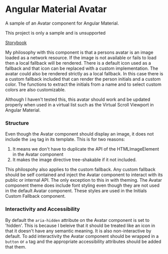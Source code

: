 # Angular Material Avatar

A sample of an Avatar component for Angular Material.

This project is only a sample and is unsupported

[Storybook](https://andrewalderson.github.io/angular-material-avatar/)

My philosophy with this component is that a persons avatar is an image loaded as a network resource. If the image is not available or fails to load then a local fallback will be rendered. There is a default icon used as a fallback and that icon can be replaced with a custom implementation. The avatar could also be rendered strictly as a local fallback. In this case there is a custom fallback included that can render the person initials and a custom color. The functions to extract the initials from a name and to select custom colors are also customizable.

Although I haven't tested this, this avatar should work and be updated properly when used in a virtual list such as the Virtual Scroll Viewport in Angular Material.

### Structure

Even though the Avatar component should display an image, it does not include the `img` tag in its template. This is for two reasons:

1. It means we don't have to duplicate the API of the HTMLImageElement in the Avatar component
2. It makes the image directive tree-shakable if it not included.

This philospohy also applies to the custom fallback. Any custom fallback should be self contained and inject the Avatar component to interact with its public or internal API. The only exception to this in with theming. The Avatar component theme does include font styling even though they are not used in the default Avatar component. These styles are used in the Initials Custom Fallback component.

### Interactivity and Accessibility

By default the `aria-hidden` attribute on the Avatar component is set to 'hidden'. This is because I beleive that it should be treated like an icon in that it doesn't have any semantic meaning. It is also non-interactive by default. To add interactivity the Avatar component should be wrapped in a `button` or `a` tag and the appropriate accessibility attributes should be added that them.
